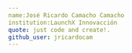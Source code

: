 ```yaml
---
name:José Ricardo Camacho Camacho
institution:LaunchX Innovacción
quote: just code and create!.
github_user: jricardocam
---
```

